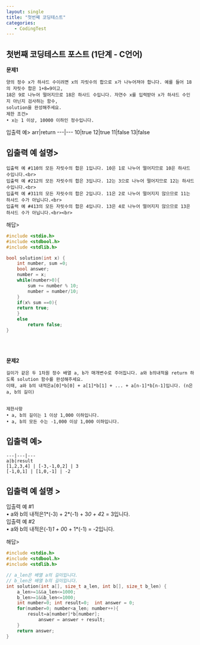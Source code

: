 ```yaml
---
layout: single
title: "첫번째 코딩테스트"
categories:
   - CodingTest
---
```


## 첫번째 코딩테스트 포스트 (1단계 - C언어)
**문제1**
```
양의 정수 x가 하샤드 수이려면 x의 자릿수의 합으로 x가 나누어져야 합니다. 예를 들어 18의 자릿수 합은 1+8=9이고, 
18은 9로 나누어 떨어지므로 18은 하샤드 수입니다. 자연수 x를 입력받아 x가 하샤드 수인지 아닌지 검사하는 함수, 
solution을 완성해주세요.
제한 조건>
• x는 1 이상, 10000 이하인 정수입니다.
```
입출력 예>
arr|return
---|---
10|true
12|true
11|false
13|false

## 입출력 예 설명>
```
입출력 예 #110의 모든 자릿수의 합은 1입니다. 10은 1로 나누어 떨어지므로 10은 하샤드 수입니다.<br>
입출력 예 #212의 모든 자릿수의 합은 3입니다. 12는 3으로 나누어 떨어지므로 12는 하샤드 수입니다.<br>
입출력 예 #311의 모든 자릿수의 합은 2입니다. 11은 2로 나누어 떨어지지 않으므로 11는 하샤드 수가 아닙니다.<br>
입출력 예 #413의 모든 자릿수의 합은 4입니다. 13은 4로 나누어 떨어지지 않으므로 13은 하샤드 수가 아닙니다.<br><br>
```

해답>
```c
#include <stdio.h>
#include <stdbool.h>
#include <stdlib.h>

bool solution(int x) {
    int number, sum =0;
    bool answer;
    number = x;
    while(number>0){
        sum += number % 10;
        number = number/10;
    }
    if(x% sum ==0){
    return true;
    }
    else
        return false;
}
```
<br><br>

**문제2**
```
길이가 같은 두 1차원 정수 배열 a, b가 매개변수로 주어집니다. a와 b의내적을 return 하도록 solution 함수를 완성해주세요.
이때, a와 b의 내적은a[0]*b[0] + a[1]*b[1] + ... + a[n-1]*b[n-1]입니다. (n은 a, b의 길이)


제한사항
• a, b의 길이는 1 이상 1,000 이하입니다.
• a, b의 모든 수는 -1,000 이상 1,000 이하입니다.
```

## 입출력 예>
```
---|---|---
a|b|result
[1,2,3,4] | [-3,-1,0,2] | 3
[-1,0,1] | [1,0,-1] | -2
```

## 입출력 예 설명 >
입출력 예 #1 <br>
• a와 b의 내적은1*(-3) + 2*(-1) + 3*0 + 4*2 = 3입니다. <br>
입출력 예 #2 <br>
• a와 b의 내적은(-1)*1 + 0*0 + 1*(-1) = -2입니다. <br>

해답>
```c
#include <stdio.h>
#include <stdbool.h>
#include <stdlib.h>

// a_len은 배열 a의 길이입니다.
// b_len은 배열 b의 길이입니다.
int solution(int a[], size_t a_len, int b[], size_t b_len) {
    a_len>=1&&a_len<=1000;
    b_len>=1&&b_len<=1000;
    int number=0; int result=0;  int answer = 0;
    for(number=0; number<a_len; number++){
        result=a[number]*b[number];
            answer = answer + result;
    }
    return answer;
}
```
<br><br>
